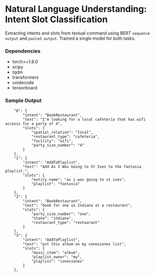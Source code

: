 # Natural Language Understanding: Intent Slot Classification

Extracting intents and slots from textual command using BERT `sequence output` and 
`pooled output`. Trained a single model for both tasks.

### Dependencies
* torch>=1.8.0
* scipy
* tqdm
* transformers
* unidecode
* tensorboard

### Sample Output
```buildoutcfg
    "0": {
        "intent": "BookRestaurant",
        "text": "I'm looking for a local cafeteria that has wifi accesss for a party of 4",
        "slots": {
            "spatial_relation": "local",
            "restaurant_type": "cafeteria",
            "facility": "wifi",
            "party_size_number": "4"
        }
    },
    "1": {
        "intent": "AddToPlaylist",
        "text": "Add As I Was Going to St Ives to the fantasia playlist.",
        "slots": {
            "entity_name": "as i was going to st ives",
            "playlist": "fantasia"
        }
    },
    "2": {
        "intent": "BookRestaurant",
        "text": "book for one in Indiana at a restaurant",
        "slots": {
            "party_size_number": "one",
            "state": "indiana",
            "restaurant_type": "restaurant"
        }
    },
    "3": {
        "intent": "AddToPlaylist",
        "text": "put this album on my conexiones list",
        "slots": {
            "music_item": "album",
            "playlist_owner": "my",
            "playlist": "conexiones"
        }
    },
```




